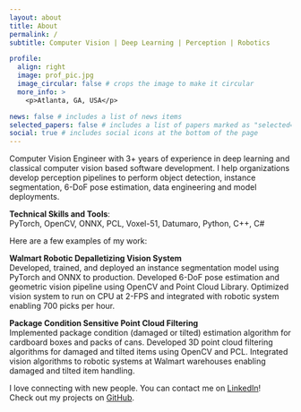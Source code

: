 ```yaml
---
layout: about
title: About
permalink: /
subtitle: Computer Vision | Deep Learning | Perception | Robotics

profile:
  align: right
  image: prof_pic.jpg
  image_circular: false # crops the image to make it circular
  more_info: >
    <p>Atlanta, GA, USA</p>

news: false # includes a list of news items
selected_papers: false # includes a list of papers marked as "selected={true}"
social: true # includes social icons at the bottom of the page
---
```


Computer Vision Engineer with 3+ years of experience in deep learning and classical computer vision based software development. I help organizations develop perception pipelines to perform object detection, instance segmentation, 6-DoF pose estimation, data engineering and model deployments.  

**Technical Skills and Tools**:  
PyTorch, OpenCV, ONNX, PCL, Voxel-51, Datumaro, Python, C++, C#  

Here are a few examples of my work:  

**Walmart Robotic Depalletizing Vision System**  
Developed, trained, and deployed an instance segmentation model using PyTorch and ONNX to production. Developed 6-DoF pose estimation and geometric vision pipeline using OpenCV and Point Cloud Library. Optimized vision system to run on CPU at 2-FPS and integrated with robotic system enabling 700 picks per hour.  

**Package Condition Sensitive Point Cloud Filtering**  
Implemented package condition (damaged or tilted) estimation algorithm for cardboard boxes and packs of cans. Developed 3D point cloud filtering algorithms for damaged and tilted items using OpenCV and PCL. Integrated vision algorithms to robotic systems at Walmart warehouses enabling damaged and tilted item handling.  

I love connecting with new people. You can contact me on [LinkedIn](https://www.linkedin.com/in/abdul-mukit-in/)!  
Check out my projects on [GitHub](https://github.com/Abdul-Mukit).

<!-- Write your biography here. Tell the world about yourself. Link to your favorite [subreddit](http://reddit.com). You can put a picture in, too. The code is already in, just name your picture `prof_pic.jpg` and put it in the `img/` folder.

Put your address / P.O. box / other info right below your picture. You can also disable any of these elements by editing `profile` property of the YAML header of your `_pages/about.md`. Edit `_bibliography/papers.bib` and Jekyll will render your [publications page](/al-folio/publications/) automatically.

Link to your social media connections, too. This theme is set up to use [Font Awesome icons](https://fontawesome.com/) and [Academicons](https://jpswalsh.github.io/academicons/), like the ones below. Add your Facebook, Twitter, LinkedIn, Google Scholar, or just disable all of them. -->
